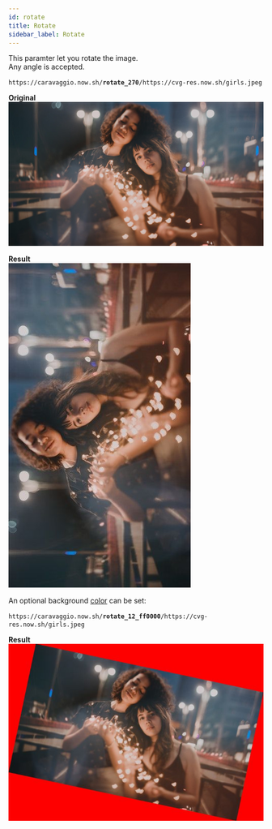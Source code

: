 ```yaml
---
id: rotate
title: Rotate
sidebar_label: Rotate
---
```


This paramter let you rotate the image.    
Any angle is accepted.

<pre><code class="hljs css html" data-preview>https://caravaggio.now.sh/<strong>rotate_270</strong>/https://cvg-res.now.sh/girls.jpeg</code></pre>

**Original**     
![Two girls](assets/example/girls_small.jpeg)

**Result**     
![Two girls rotated](assets/example/rotate.jpeg)

An optional background [color](resize.md#colors) can be set:

<pre><code class="hljs css html" data-preview>https://caravaggio.now.sh/<strong>rotate_12_ff0000</strong>/https://cvg-res.now.sh/girls.jpeg</code></pre>

**Result**     
![Two girls rotated with a red background color](assets/example/rotate-color.jpeg)

